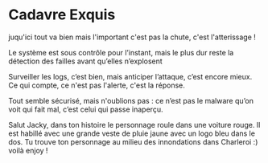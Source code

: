 # Cadavre Exquis

juqu'ici tout va bien mais l'important c'est pas la chute,
 c'est l'atterissage !

Le système est sous contrôle pour l’instant, mais le plus dur reste la détection des failles avant qu’elles n’explosent

Surveiller les logs, c’est bien, mais anticiper l’attaque, c’est encore mieux. Ce qui compte, ce n'est pas l'alerte, c'est la réponse.

Tout semble sécurisé, mais n'oublions pas : ce n’est pas le malware qu’on voit qui fait mal, c’est celui qui passe inaperçu.

Salut Jacky, dans ton histoire le personnage roule dans une voiture rouge.
Il est habillé avec une grande veste de pluie jaune avec un logo bleu dans le dos.
Tu trouve ton personnage au milieu des innondations dans Charleroi :)
voilà enjoy !
